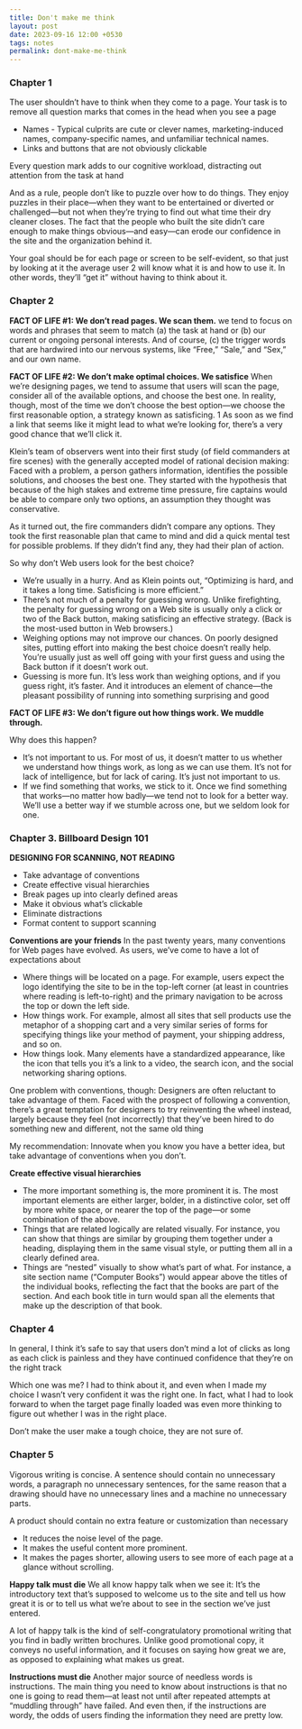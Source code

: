 ```yaml
---
title: Don't make me think
layout: post
date: 2023-09-16 12:00 +0530
tags: notes
permalink: dont-make-me-think
---
```


### Chapter 1

The user shouldn’t have to think when they come to a page. Your task is to remove all question marks that comes in the head when you see a page

* Names - Typical culprits are cute or clever names, marketing-induced names, company-specific names, and unfamiliar technical names.
* Links and buttons that are not obviously clickable

Every question mark adds to our cognitive workload, distracting out attention from the task at hand

And as a rule, people don’t like to puzzle over how to do things. They enjoy puzzles in their place—when they want to be entertained or diverted or challenged—but not when they’re trying to find out what time their dry cleaner closes. The fact that the people who built the site didn’t care enough to make things obvious—and easy—can erode our confidence in the site and the organization behind it.

Your goal should be for each page or screen to be self-evident, so that just by looking at it the average user 2 will know what it is and how to use it. In other words, they’ll “get it” without having to think about it.

### Chapter 2

**FACT OF LIFE #1: We don’t read pages. We scan them.**
we tend to focus on words and phrases that seem to match (a) the task at hand or (b) our current or ongoing personal interests. And of course, (c) the trigger words that are hardwired into our nervous systems, like “Free,” “Sale,” and “Sex,” and our own name.

**FACT OF LIFE #2: We don’t make optimal choices. We satisfice**
When we’re designing pages, we tend to assume that users will scan the page, consider all of the available options, and choose the best one. In reality, though, most of the time we don’t choose the best option—we choose the first reasonable option, a strategy known as satisficing. 1 As soon as we find a link that seems like it might lead to what we’re looking for, there’s a very good chance that we’ll click it.

Klein’s team of observers went into their first study (of field commanders at fire scenes) with the generally accepted model of rational decision making: Faced with a problem, a person gathers information, identifies the possible solutions, and chooses the best one. They started with the hypothesis that because of the high stakes and extreme time pressure, fire captains would be able to compare only two options, an assumption they thought was conservative.

As it turned out, the fire commanders didn’t compare any options. They took the first reasonable plan that came to mind and did a quick mental test for possible problems. If they didn’t find any, they had their plan of action.

So why don’t Web users look for the best choice? 
* We’re usually in a hurry. And as Klein points out, “Optimizing is hard, and it takes a long time. Satisficing is more efficient.” 
* There’s not much of a penalty for guessing wrong. Unlike firefighting, the penalty for guessing wrong on a Web site is usually only a click or two of the Back button, making satisficing an effective strategy. (Back is the most-used button in Web browsers.) 
* Weighing options may not improve our chances. On poorly designed sites, putting effort into making the best choice doesn’t really help. You’re usually just as well off going with your first guess and using the Back button if it doesn’t work out. 
* Guessing is more fun. It’s less work than weighing options, and if you guess right, it’s faster. And it introduces an element of chance—the pleasant possibility of running into something surprising and good

**FACT OF LIFE #3: We don’t figure out how things work. We muddle through.**

Why does this happen? 
- It’s not important to us. For most of us, it doesn’t matter to us whether we understand how things work, as long as we can use them. It’s not for lack of intelligence, but for lack of caring. It’s just not important to us.
- If we find something that works, we stick to it. Once we find something that works—no matter how badly—we tend not to look for a better way. We’ll use a better way if we stumble across one, but we seldom look for one.

### Chapter 3. Billboard Design 101

**DESIGNING FOR SCANNING, NOT READING**
- Take advantage of conventions
- Create effective visual hierarchies
- Break pages up into clearly defined areas
- Make it obvious what’s clickable
- Eliminate distractions
- Format content to support scanning

**Conventions are your friends**
In the past twenty years, many conventions for Web pages have evolved. As users, we’ve come to have a lot of expectations about 
- Where things will be located on a page. For example, users expect the logo identifying the site to be in the top-left corner (at least in countries where reading is left-to-right) and the primary navigation to be across the top or down the left side. 
- How things work. For example, almost all sites that sell products use the metaphor of a shopping cart and a very similar series of forms for specifying things like your method of payment, your shipping address, and so on. 
- How things look. Many elements have a standardized appearance, like the icon that tells you it’s a link to a video, the search icon, and the social networking sharing options.

One problem with conventions, though: Designers are often reluctant to take advantage of them. Faced with the prospect of following a convention, there’s a great temptation for designers to try reinventing the wheel instead, largely because they feel (not incorrectly) that they’ve been hired to do something new and different, not the same old thing

My recommendation: Innovate when you know you have a better idea, but take advantage of conventions when you don’t.

**Create effective visual hierarchies**
- The more important something is, the more prominent it is. The most important elements are either larger, bolder, in a distinctive color, set off by more white space, or nearer the top of the page—or some combination of the above.
- Things that are related logically are related visually. For instance, you can show that things are similar by grouping them together under a heading, displaying them in the same visual style, or putting them all in a clearly defined area.
- Things are “nested” visually to show what’s part of what. For instance, a site section name (“Computer Books”) would appear above the titles of the individual books, reflecting the fact that the books are part of the section. And each book title in turn would span all the elements that make up the description of that book.

### Chapter 4
In general, I think it’s safe to say that users don’t mind a lot of clicks as long as each click is painless and they have continued confidence that they’re on the right track

Which one was me? I had to think about it, and even when I made my choice I wasn’t very confident it was the right one. In fact, what I had to look forward to when the target page finally loaded was even more thinking to figure out whether I was in the right place.

Don’t make the user make a tough choice, they are not sure of. 

### Chapter 5

Vigorous writing is concise. A sentence should contain no unnecessary words, a paragraph no unnecessary sentences, for the same reason that a drawing should have no unnecessary lines and a machine no unnecessary parts.

A product should contain no extra feature or customization than necessary

- It reduces the noise level of the page. 
- It makes the useful content more prominent. 
- It makes the pages shorter, allowing users to see more of each page at a glance without scrolling.

**Happy talk must die**
We all know happy talk when we see it: It’s the introductory text that’s supposed to welcome us to the site and tell us how great it is or to tell us what we’re about to see in the section we’ve just entered.

A lot of happy talk is the kind of self-congratulatory promotional writing that you find in badly written brochures. Unlike good promotional copy, it conveys no useful information, and it focuses on saying how great we are, as opposed to explaining what makes us great.

**Instructions must die**
Another major source of needless words is instructions. The main thing you need to know about instructions is that no one is going to read them—at least not until after repeated attempts at “muddling through” have failed. And even then, if the instructions are wordy, the odds of users finding the information they need are pretty low.
